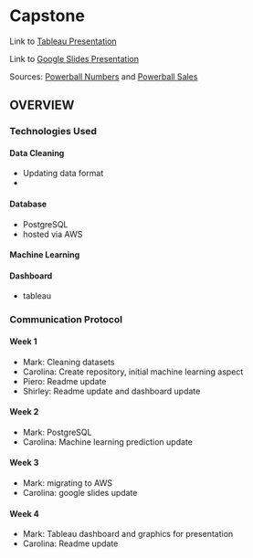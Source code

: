 # Capstone
Link to [Tableau Presentation](https://public.tableau.com/views/Capstone_16346848968370/Capstone?:language=en-US&:display_count=n&:origin=viz_share_link)

Link to [Google Slides Presentation](https://docs.google.com/presentation/d/1JGtlos3QsgHK1uWIRg0ig7TIGyIyH3aJ0EQa1nRvolc/edit?usp=sharing)

Sources: [Powerball Numbers](https://www.kaggle.com/scotth64/powerball-numbers) and [Powerball Sales](https://www.lottoreport.com/powerballsales.htm)

## OVERVIEW

### Technologies Used

#### Data Cleaning
- Updating data format
- 

#### Database
- PostgreSQL
- hosted via AWS

#### Machine Learning

#### Dashboard
- tableau

### Communication Protocol

#### Week 1
- Mark: Cleaning datasets
- Carolina: Create repository, initial machine learning aspect
- Piero: Readme update
- Shirley: Readme update and dashboard update

#### Week 2
- Mark: PostgreSQL
- Carolina: Machine learning prediction update

#### Week 3
- Mark: migrating to AWS
- Carolina: google slides update

#### Week 4
- Mark: Tableau dashboard and graphics for presentation
- Carolina: Readme update
